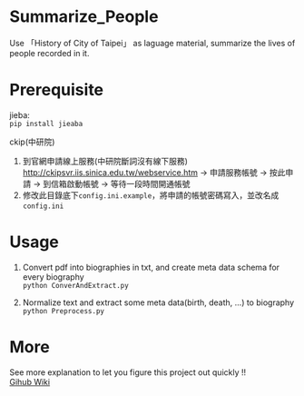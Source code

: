 # Summarize_People
Use 「History of City of Taipei」 as laguage material, summarize the lives of people recorded in it. 
  
# Prerequisite
jieba:  
`pip install jieaba`
  
ckip(中研院)  
1. 到官網申請線上服務(中研院斷詞沒有線下服務)
http://ckipsvr.iis.sinica.edu.tw/webservice.htm → 申請服務帳號 → 按此申請 → 到信箱啟動帳號 → 等待一段時間開通帳號  
2. 修改此目錄底下`config.ini.example`，將申請的帳號密碼寫入，並改名成`config.ini`  

# Usage
1. Convert pdf into biographies in txt, and create meta data schema for every biography  
`python ConverAndExtract.py`

2. Normalize text and extract some meta data(birth, death, ...) to biography  
`python Preprocess.py`

# More
See more explanation to let you figure this project out quickly !!  
[Gihub Wiki](https://github.com/frankie8518/Summarize_People/wiki)
